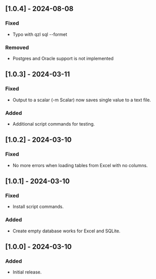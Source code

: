 ## [1.0.4] - 2024-08-08
### Fixed
- Typo with qzl sql --formet 

### Removed
- Postgres and Oracle support is not implemented

## [1.0.3] - 2024-03-11
### Fixed
- Output to a scalar (-m Scalar) now saves single value to a text file.

### Added
- Additional script commands for testing.

## [1.0.2] - 2024-03-10
### Fixed
- No more errors when loading tables from Excel with no columns.

## [1.0.1] - 2024-03-10
### Fixed
- Install script commands.

### Added
- Create empty database works for Excel and SQLite.

## [1.0.0] - 2024-03-10
### Added
- Initial release.